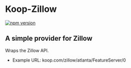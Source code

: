 # Koop-Zillow
[![npm version](https://img.shields.io/npm/v/koop-zillow.svg?style=flat-square)](https://www.npmjs.com/package/koop-zillow)

## A simple provider for Zillow

Wraps the Zillow API.

- Example URL: koop.com/zillow/atlanta/FeatureServer/0
